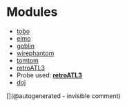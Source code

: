 
# Modules

* [tobo](/retired/tobo/)
* [elmo](/elmo/)
* [goblin](/goblin/)
* [wirephantom](/wirephantom/)
* [tomtom](/retired/tomtom/)
* [retroATL3](/retroATL3/)
* Probe used: __[retroATL3](/include/probes/auto/retroATL3.md)__
* [doj](/doj/)


[](@autogenerated - invisible comment)